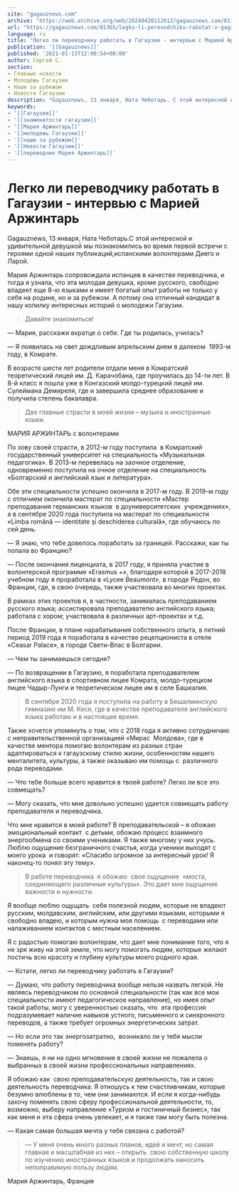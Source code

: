 ```yaml
---
site: "gagauznews.com"
archive: "https://web.archive.org/web/20240420112012/gagauznews.com/81365/legko-li-perevodchiku-rabotat-v-gagauzii-intervyu-s-mariej-arzhintar.html"
url: "https://gagauznews.com/81365/legko-li-perevodchiku-rabotat-v-gagauzii-intervyu-s-mariej-arzhintar.html"
language: ru
title: "Легко ли переводчику работать в Гагаузии - интервью с Марией Аржинтарь"
publication: '[[Gagauznews]]'
published: '2021-01-13T12:00:54+00:00'
author: Сергей С.
section:
- Главные новости
- Молодёжь Гагаузии
- Наши за рубежом
- Новости Гагаузии
description: "Gagauznews, 13 января, Ната Чеботарь. С этой интересной и удивительной девушкой мы познакомились во время первой встречи с героями одной наших публикаций, испанскими волонтерами Диего и Ларой. Мария Аржинтарь сопровождала испанцев в качестве переводчика, и тогда я узнала, что эта молодая девушка, кроме русского, свободно владеет еще 8-ю языками и имеет богатый опыт работы не только у себя на родине, но и за рубежом. А потому она отличный кандидат в нашу копилку интересных историй о молодежи Гагаузии. Давайте знакомиться! — Мария, расскажи вкратце о себе. Где ты родилась, училась? — Я появилась на свет дождливым апрельским днем в далеком 1993-м […]"
keywords:
- '[[Гагаузия]]'
- '[[знаменитости гагаузии]]'
- '[[Мария Аржинтарь]]'
- '[[молодежь Гагаузии]]'
- '[[наши за рубежом]]'
- '[[Новости Гагаузии]]'
- '[[переводчик Мария Аржинтарь]]'
---
```


# Легко ли переводчику работать в Гагаузии - интервью с Марией Аржинтарь

Gagauznews, 13 января, Ната Чеботарь.С этой интересной и удивительной девушкой мы познакомились во время первой встречи с героями одной наших публикаций,испанскими волонтерами Диего и Ларой.

Мария Аржинтарь сопровождала испанцев в качестве переводчика, и тогда я узнала, что эта молодая девушка, кроме русского, свободно владеет еще 8-ю языками и имеет богатый опыт работы не только у себя на родине, но и за рубежом. А потому она отличный кандидат в нашу копилку интересных историй о молодежи Гагаузии.

> Давайте знакомиться!

— Мария, расскажи вкратце о себе. Где ты родилась, училась?

— Я появилась на свет дождливым апрельским днем в далеком  1993-м году, в Комрате.

В возрасте шести лет родители отдали меня в Комратский теоретический лицей им. Д. Карачобана, где проучилась до 14-ти лет. В 8-й класс я пошла уже в Конгазский молдо-турецкий лицей им. Сулеймана Демиреля, где и завершила среднее образование и получила степень бакалавра.

> Две главные страсти в моей жизни – музыка и иностранные языки.

МАРИЯ АРЖИНТАРЬ с волонтерами

По зову своей страсти, в 2012-м году поступила  в Комратский государственный университет на специальность «Музыкальная педагогика». В 2013-м перевелась на заочное отделение, одновременно поступила на очное отделение на специальность «Болгарский и английский язык и литература».

Обе эти специальности успешно окончила в 2017-м году. В 2019-м году с отличием окончила мастерат по специальности «Мастер преподавания германских языков  в доуниверситетских  учреждениях», а в сентябре 2020 года поступила на мастерат по специальности «Limba română — identitate şi deschiderea culturală», где обучаюсь по сей день.

— Я знаю, что тебе довелось поработать за границей. Расскажи, как ты попала во Францию?

— После окончания лиценциата, в 2017 году, я приняла участие в волонтерской программе «Erasmus +», благодаря которой в 2017-2018 учебном году я проработала в «Lycee Beaumont», в городе Редон, во Франции, где, в свою очередь, также участвовала во многих проектах.

В рамках этих проектов я, в частности, занималась преподаванием русского языка; ассистировала преподавателю английского языка; работала с хором; участвовала в различных арт-проектах и т.д.

После Франции, в плане нарабатывания собственного опыта, в летний период 2019 года я поработала в качестве рецепциониста в отеле «Ceasar Palace», в городе Свети-Влас в Болгарии.

— Чем ты занимаешься сегодня?

— По возвращении в Гагаузию, я поработала преподавателем английского языка в спортивном лицее Комрата, молдо-турецком лицее Чадыр-Лунги и теоретическом лицее им в селе Башкалия.

> В сентябре 2020 года я поступила на работу в Бешалминскую гимназию им М. Кеся, где в качестве преподавателя английского языка работаю и в настоящее время.

Также хочется упомянуть о том, что с 2018 года я активно сотрудничаю с неправительственной организацией «Мирас  Молдова», где в качестве ментора помогаю волонтерам из разных стран адаптироваться к гагаузскому стилю жизни, особенностям нашего менталитета, культуры, а также оказываю им помощь с  различного рода переводами.

— Что тебе больше всего нравится в твоей работе? Легко ли все это совмещать?

— Могу сказать, что мне довольно успешно удается совмещать работу преподавателя и переводчика.

Что мне нравится в моей работе? В преподавательской – я обожаю эмоциональный контакт  с детьми, обожаю процесс взаимного энергообмена со своими учениками. Я также многому у них учусь. Люблю ощущение безграничного счастья, когда ученики выходят с моего урока  и говорят: «Спасибо огромное за интересный урок! Я наконец-то понял эту тему».

> В работе переводчика  я обожаю  свое ощущение  «моста, соединяющего различные культуры». Это дает мне ощущение важности и нужности.

Я вообще люблю ощущать  себя полезной людям, которые не владеют русским, молдавским, английским, или другими языками, которыми я свободно владею, и которым нужна моя помощь  с переводами или налаживанием контактов с местным населением.

Я с радостью помогаю волонтерам, что дает мне понимание того, что я не зря живу на этой земле, что могу помогать людям, которые желают  постичь всю красоту и глубину культуры моего родного края.

— Кстати, легко ли переводчику работать в Гагаузии?

— Думаю, что работу переводчика вообще нельзя назвать легкой. Не являясь переводчиком по основной специальности (так как все мои специальности имеют педагогическое направление), но имея опыт такой работы, могу с уверенностью сказать, что  эта профессия подразумевает наличие навыков устного, письменного и синхронного переводов, а также требует огромных энергетических затрат.

— Но если это так энергозатратно,  возникало ли у тебя мысли поменять работу?

— Знаешь, я ни на одно мгновение в своей жизни не пожалела о выбранных в своей жизни профессиональных направлениях.

Я обожаю как  свою преподавательскую деятельность, так и свою деятельность переводчика. Я отношусь к тем счастливчикам, которые безумно влюблены в то, чем они занимаются. И если я когда-нибудь захочу поменять свою сферу профессиональной деятельности, то, возможно, выберу направление «Туризм и гостиничный бизнес», так как меня и эта сфера очень увлекает, и я также там могу быть полезна.

— Какая самая большая мечта у тебя связана с работой?

> — У меня очень много разных планов, идей и мечт, но самая главная и масштабная из них – открыть  свою собственную школу по изучению иностранных языков и продолжать наносить непоправимую пользу людям.

Мария Аржинтарь, Франция